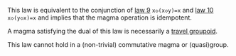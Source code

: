 This law is equivalent to the conjunction of [law 9](https://teorth.github.io/equational_theories/implications/?9) `x◇(x◇y)=x` and [law 10](https://teorth.github.io/equational_theories/implications/?10) `x◇(y◇x)=x` and implies that the magma operation is idempotent.

A magma satisfying the dual of this law is necessarily a [travel groupoid](http://arxiv.org/abs/2412.05510).

This law cannot hold in a (non-trivial) commutative magma or (quasi)group.
